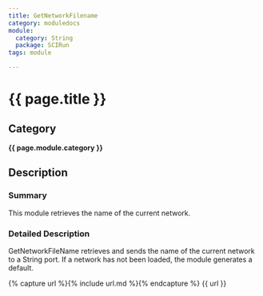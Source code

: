 ```yaml
---
title: GetNetworkFilename
category: moduledocs
module:
  category: String
  package: SCIRun
tags: module

---
```


# {{ page.title }}

## Category

**{{ page.module.category }}**

## Description

### Summary

This module retrieves the name of the current network.

### Detailed Description

GetNetworkFileName retrieves and sends the name of the current network to a String port. If a network has not been loaded, the module generates a default.

{% capture url %}{% include url.md %}{% endcapture %}
{{ url }}
